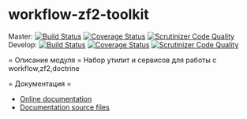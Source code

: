# workflow-zf2-toolkit


Master:
[![Build Status](https://travis-ci.org/old-town/workflow-zf2-toolkit.svg?branch=master)](https://travis-ci.org/old-town/workflow-zf2-toolkit)
[![Coverage Status](https://coveralls.io/repos/github/old-town/workflow-zf2-toolkit/badge.svg?branch=master)](https://coveralls.io/github/old-town/workflow-zf2-toolkit?branch=master)
[![Scrutinizer Code Quality](https://scrutinizer-ci.com/g/old-town/workflow-zf2-toolkit/badges/quality-score.png?b=master)](https://scrutinizer-ci.com/g/old-town/workflow-zf2-toolkit/?branch=master)
Develop:
[![Build Status](https://travis-ci.org/old-town/workflow-zf2-toolkit.svg?branch=dev)](https://travis-ci.org/old-town/workflow-zf2-toolkit)
[![Coverage Status](https://coveralls.io/repos/github/old-town/workflow-zf2-toolkit/badge.svg?branch=dev)](https://coveralls.io/github/old-town/workflow-zf2-toolkit?branch=dev)
[![Scrutinizer Code Quality](https://scrutinizer-ci.com/g/old-town/workflow-zf2-dispatch/badges/quality-score.png?b=dev)](https://scrutinizer-ci.com/g/old-town/workflow-zf2-dispatch/?branch=dev)


= Описание модуля =
Набор утилит и сервисов для работы с workflow,zf2,doctrine

= Документация =
- [Online documentation](http://workflow-zf2-toolkit.readthedocs.org/ru/dev/)
- [Documentation source files](doc/book/ru/)

